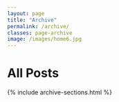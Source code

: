 ```yaml
---
layout: page
title: "Archive"
permalink: /archive/
classes: page-archive
image: /images/home6.jpg
---
```


# All Posts

<div class="archive-sections" markdown="0">
  {% include archive-sections.html %}
</div>
